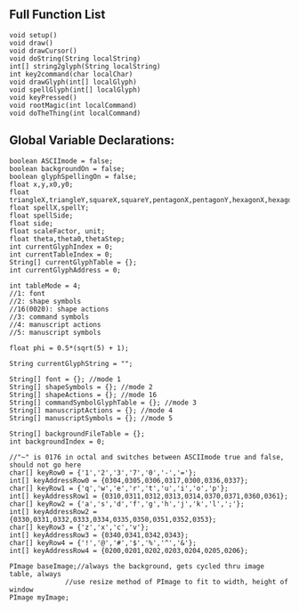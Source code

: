 ## Full Function List
	
	void setup()
	void draw()
	void drawCursor()
	void doString(String localString)
	int[] string2glyph(String localString)
	int key2command(char localChar)
	void drawGlyph(int[] localGlyph)
	void spellGlyph(int[] localGlyph)
	void keyPressed()
	void rootMagic(int localCommand)
	void doTheThing(int localCommand)
	
	
## Global Variable Declarations:

	boolean ASCIImode = false;
	boolean backgroundOn = false;
	boolean glyphSpellingOn = false;
	float x,y,x0,y0;
	float triangleX,triangleY,squareX,squareY,pentagonX,pentagonY,hexagonX,hexagonY;
	float spellX,spellY;
	float spellSide;
	float side;
	float scaleFactor, unit;
	float theta,theta0,thetaStep;
	int currentGlyphIndex = 0;
	int currentTableIndex = 0;
	String[] currentGlyphTable = {};
	int currentGlyphAddress = 0;

	int tableMode = 4;  
	//1: font
	//2: shape symbols
	//16(0020): shape actions
	//3: command symbols	
	//4: manuscript actions 
	//5: manuscript symbols

	float phi = 0.5*(sqrt(5) + 1);

	String currentGlyphString = "";

	String[] font = {}; //mode 1
	String[] shapeSymbols = {}; //mode 2
	String[] shapeActions = {}; //mode 16
	String[] commandSymbolGlyphTable = {}; //mode 3
	String[] manuscriptActions = {}; //mode 4
	String[] manuscriptSymbols = {}; //mode 5

	String[] backgroundFileTable = {};
	int backgroundIndex = 0;

	//"~" is 0176 in octal and switches between ASCIImode true and false, should not go here
	char[] keyRow0 = {'1','2','3','7','0','-','='};
	int[] keyAddressRow0 = {0304,0305,0306,0317,0300,0336,0337};
	char[] keyRow1 = {'q','w','e','r','t','u','i','o','p'};
	int[] keyAddressRow1 = {0310,0311,0312,0313,0314,0370,0371,0360,0361};
	char[] keyRow2 = {'a','s','d','f','g','h','j','k','l',';'};
	int[] keyAddressRow2 = {0330,0331,0332,0333,0334,0335,0350,0351,0352,0353};
	char[] keyRow3 = {'z','x','c','v'};
	int[] keyAddressRow3 = {0340,0341,0342,0343};
	char[] keyRow4 = {'!','@','#','$','%','^','&'};
	int[] keyAddressRow4 = {0200,0201,0202,0203,0204,0205,0206};

	PImage baseImage;//always the background, gets cycled thru image table, always 
                  //use resize method of PImage to fit to width, height of window
	PImage myImage;

